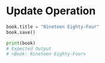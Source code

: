 # Update Operation

```python
book.title = "Nineteen Eighty-Four"
book.save()

print(book)
# Expected Output
# <Book: Nineteen Eighty-Four>
